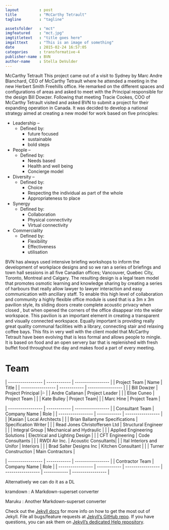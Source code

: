 ```yaml
---
layout         : post
title          : "McCarthy Tetrault"
tagline        : "tagline"

assetsfolder   : "mct"
imgfeatured    : "mct.jpg"
imgtitletext   : "title goes here"
imgalttext     : "This is an image of something"
date           : 2015-02-24 16:57:05
categories     : transformative-4
publisher-name : BVN
author-name    : Stella DeVulder
---
```


McCarthy Tetrault
This project came out of a visit to Sydney by Marc Andre Blanchard, CEO of McCarthy Tetrault where he attended a meeting in the new Herbert Smith Freehills office.  He remarked on the different spaces and configurations of areas and asked to meet with the Principal responsible for the design Bill Dowzer.  Following that meeting Tracie Cookes, COO of McCarthy Tetrault visited and asked BVN to submit a project for their expanding operation in Canada.
It was decided to develop a national strategy aimed at creating a new model for work based on five principles:

* Leadership –
    * Defined by:
        * future focused
        * sustainable
        * bold steps
* People –
    * Defined by:
        * Needs based
        * Health and well being
        * Concierge model
* Diversity –
    * Defined by:
        * Choice
        * Respecting the individual as part of the whole
        * Appropriateness to place
* Synergy
    * Defined by:
        * Collaboration
        * Physical connectivity
        * Virtual connectivity
* Commerciality
    * Defined by:
        * Flexibility
        * Effectiveness
        * utilisation

BVN has always used intensive briefing workshops to inform the development of workplace designs and so we ran a series of briefings and town hall sessions in all five Canadian offices; Vancouver, Quebec City, Toronto, Montreal and Calgary.  The resulting design is a legal team model that promotes osmotic learning and knowledge sharing by creating a series of harbours that really allow lawyer to lawyer interaction and easy communication with ancillary staff.
 To enable this high level of collaboration and community a highly flexible office module is used that is a 3m x 3m pavilion style, its sliding doors create complete acoustic privacy when closed , but when opened the corners of the office disappear into the wider workspace.  This pavilion is an important element in creating a transparent and visually connected workspace.
Equally important is providing really great quality communal facilities with a library, connecting stair and relaxing coffee bays. This fits in very well with the client model that McCarthy Tetrault have been evolving that is less formal and allows people to mingle.  It is based on food and an open servery bar that is replenished with fresh buffet food throughout the day and makes food a part of every meeting. 



# Team #

| ----------------- | ------------          | ----------------- |
| Project Team      | Name                  | Title             |
| ----------------- | ------------          | ----------------- |
|                   | Bill Dowzer | Project Principal |:sweat_drops:
|                   | Andre Callanan          | Project Leader  |
|                   | Elise Cuneo         | Project Team |
|                   | Kate Bulley          | Project  Team|
|                   | Marc Hine          | Project Team |


| ----------------- | ------------          | ----------------- |
| Consultant Team   | Company Name          | Role              |
| ----------------- | ------------          | ----------------- |
|                   |Kasian | Local Architects |
|                   | Brian Ballantyne Specifications           | Specification Writer  |
|                   | Read Jones Christoffersen Ltd         | Structural Engineer |
|                   | Integral Group | Mechanical and Hydraulic |
|                   | Applied Engineering Solutions          | Electrical and Lighting Design |
|                   | CFT Engineering        | Code Consultants |
|                   | RWDI Air Inc. | Acoustic Consultants|
|                   | Ital Interiors and Unifor           | Interiors |
|                   | Brad Salter Designs Inc     | Kitchen Consultant |
|                   | Turner Construction | Main Contractors |

| ----------------- | ------------          | ----------------- |
| Contractor Team   | Company Name          | Role              |
| ----------------- | ------------          | ----------------- |
----------------- | ------------          | ----------------- |

Alternatively we can do it as a DL

kramdown
: A Markdown-superset converter

Maruku
:     Another Markdown-superset converter

Check out the [Jekyll docs][jekyll] for more info on how to get the most out of Jekyll. File all bugs/feature requests at [Jekyll’s GitHub repo][jekyll-gh]. If you have questions, you can ask them on [Jekyll’s dedicated Help repository][jekyll-help].

[jekyll]:      http://jekyllrb.com
[jekyll-gh]:   https://github.com/jekyll/jekyll
[jekyll-help]: https://github.com/jekyll/jekyll-help
